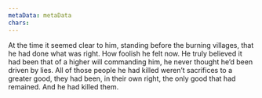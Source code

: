```yaml
---
metaData: metaData
chars: 
---
```


At the time it seemed clear to him, standing before the burning villages, that he had done what was right. 
How foolish he felt now. 
He truly believed it had been that of a higher will commanding him, he never thought he’d been driven by lies. All of those people he had killed weren’t sacrifices to a greater good, they had been, in their own right, the only good that had remained. 
And he had killed them.